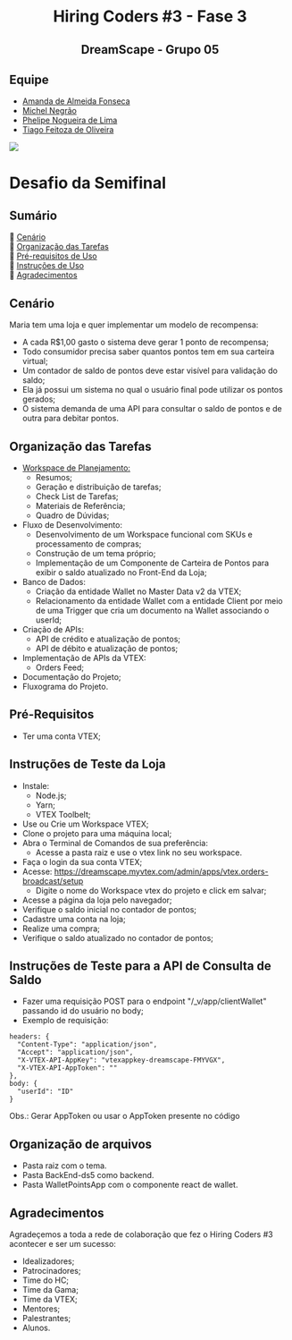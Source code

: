 <h1 align="center">Hiring Coders #3 - Fase 3</h1>
<h2 align="center">DreamScape - Grupo 05</h2>

## Equipe
* [Amanda de Almeida Fonseca](https://github.com/amandaalmeida20)
* [Michel Negrão](https://www.linkedin.com/in/michelnegrao/)
* [Phelipe Nogueira de Lima](https://www.linkedin.com/in/phenogueira/)
* [Tiago Feitoza de Oliveira](https://www.linkedin.com/in/tiago-feitoza-oliveira/)

<img src="https://dreamscape.vtexassets.com/assets/vtex.file-manager-graphql/images/923aab7b-457b-4a72-90f9-b4641f810fc2___ffe6b2b6cf146ec503007dc90e070d76.png"/>

# Desafio da Semifinal
## Sumário
:small_blue_diamond: [Cenário](#Cenário)<br>
:small_blue_diamond: [Organização das Tarefas](#Organização-das-Tarefas)<br>
:small_blue_diamond: [Pré-requisitos de Uso](#Pré-requisitos-de-Uso)<br>
:small_blue_diamond: [Instruções de Uso](#Instruções-de-Uso)<br>
:small_blue_diamond: [Agradecimentos](#Agradecimentos)<br>

## Cenário
Maria tem uma loja e quer implementar um modelo de recompensa:
* A cada R$1,00 gasto o sistema deve gerar 1 ponto de recompensa;
* Todo consumidor precisa saber quantos pontos tem em sua carteira virtual;
* Um contador de saldo de pontos deve estar visível para validação do saldo;    
* Ela já possui um sistema no qual o usuário final pode utilizar os pontos gerados;
* O sistema demanda de uma API para consultar o saldo de pontos e de outra para debitar pontos.   
## Organização das Tarefas
- [Workspace de Planejamento:](https://whimsical.com/projeto-ds-5-HCz4VB3GSJ1eLUWnHtduBy@3CRerdhrAw7PqmDeWejvUVx3)
    - Resumos;    
    - Geração e distribuição de tarefas;
    - Check List de Tarefas;
    - Materiais de Referência;
    - Quadro de Dúvidas;
- Fluxo de Desenvolvimento:
    - Desenvolvimento de um Workspace funcional com SKUs e processamento de compras;
    - Construção de um tema próprio;
    - Implementação de um Componente de Carteira de Pontos para exibir o saldo atualizado no Front-End da Loja;
- Banco de Dados:
    - Criação da entidade Wallet no Master Data v2 da VTEX;
    - Relacionamento da entidade Wallet com a entidade Client por meio de uma Trigger que cria um documento na Wallet associando o userId;
- Criação de APIs:
    - API de crédito e atualização de pontos;
    - API de débito e atualização de pontos;
- Implementação de APIs da VTEX:
    - Orders Feed;
- Documentação do Projeto;
- Fluxograma do Projeto.

## Pré-Requisitos
- Ter uma conta VTEX;

## Instruções de Teste da Loja
- Instale:
    - Node.js;
    - Yarn;
    - VTEX Toolbelt;
- Use ou Crie um Workspace VTEX;
- Clone o projeto para uma máquina local;
- Abra o Terminal de Comandos de sua preferência:
  - Acesse a pasta raiz e use o vtex link no seu workspace.
- Faça o login da sua conta VTEX;
- Acesse: https://dreamscape.myvtex.com/admin/apps/vtex.orders-broadcast/setup
  - Digite o nome do Workspace vtex do projeto e click em salvar;
- Acesse a página da loja pelo navegador;
- Verifique o saldo inicial no contador de pontos;
- Cadastre uma conta na loja;
- Realize uma compra;
- Verifique o saldo atualizado no contador de pontos;

## Instruções de Teste para a API de Consulta de Saldo 
- Fazer uma requisição POST para o endpoint "/_v/app/clientWallet" passando id do usuário no body;
- Exemplo de requisição:
```
headers: {
  "Content-Type": "application/json",
  "Accept": "application/json",
  "X-VTEX-API-AppKey": "vtexappkey-dreamscape-FMYVGX",
  "X-VTEX-API-AppToken": ""
},
body: {
  "userId": "ID"
}
```
Obs.: Gerar AppToken ou usar o AppToken presente no código
## Organização de arquivos
- Pasta raiz com o tema.
- Pasta BackEnd-ds5 como backend.
- Pasta WalletPointsApp com o componente react de wallet.
## Agradecimentos
Agradeçemos a toda a rede de colaboração que fez o Hiring Coders #3 acontecer e ser um sucesso:     
- Idealizadores;
- Patrocinadores;
- Time do HC;
- Time da Gama;
- Time da VTEX;    
- Mentores;
- Palestrantes;    
- Alunos.
